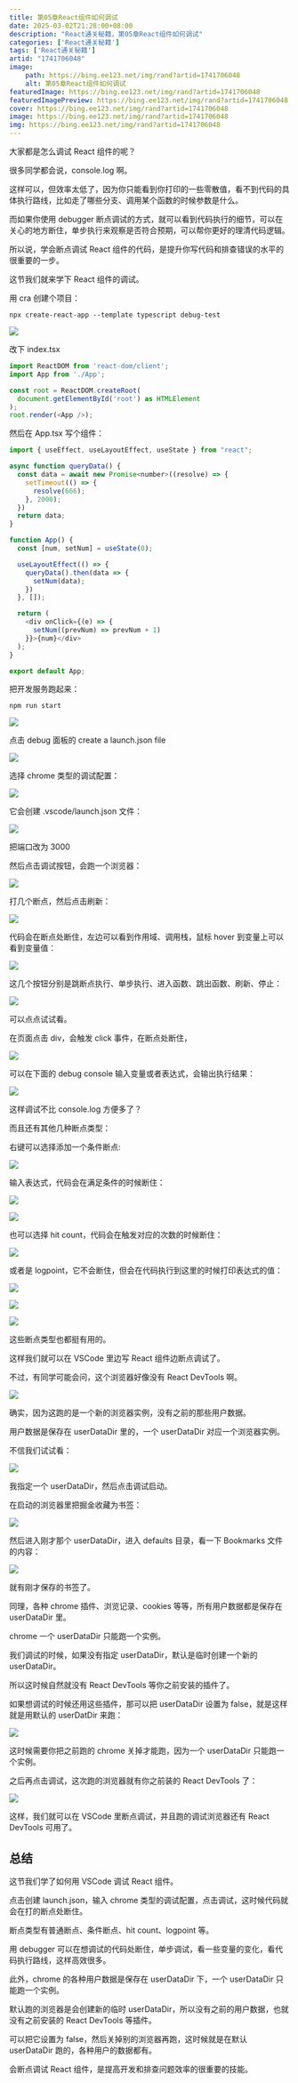 ```yaml
---
title: 第05章React组件如何调试
date: 2025-03-02T21:28:00+08:00
description: "React通关秘籍，第05章React组件如何调试"
categories: ['React通关秘籍']
tags: ['React通关秘籍']
artid: "1741706048"
image:
    path: https://bing.ee123.net/img/rand?artid=1741706048
    alt: 第05章React组件如何调试
featuredImage: https://bing.ee123.net/img/rand?artid=1741706048
featuredImagePreview: https://bing.ee123.net/img/rand?artid=1741706048
cover: https://bing.ee123.net/img/rand?artid=1741706048
image: https://bing.ee123.net/img/rand?artid=1741706048
img: https://bing.ee123.net/img/rand?artid=1741706048
---
```


﻿大家都是怎么调试 React 组件的呢？

很多同学都会说，console.log 啊。

这样可以，但效率太低了，因为你只能看到你打印的一些零散值，看不到代码的具体执行路线，比如走了哪些分支、调用某个函数的时候参数是什么。

而如果你使用 debugger 断点调试的方式，就可以看到代码执行的细节，可以在关心的地方断住，单步执行来观察是否符合预期，可以帮你更好的理清代码逻辑。

所以说，学会断点调试 React 组件的代码，是提升你写代码和排查错误的水平的很重要的一步。

这节我们就来学下 React 组件的调试。

用 cra 创建个项目：

```
npx create-react-app --template typescript debug-test
```

![](https://p6-juejin.byteimg.com/tos-cn-i-k3u1fbpfcp/3412a97b90f84445865205353750577a~tplv-k3u1fbpfcp-jj-mark:0:0:0:0:q75.image#?w=1172&h=312&s=55423&e=png&b=010101)

改下 index.tsx

```javascript
import ReactDOM from 'react-dom/client';
import App from './App';

const root = ReactDOM.createRoot(
  document.getElementById('root') as HTMLElement
);
root.render(<App />);
```
然后在 App.tsx 写个组件：

```javascript
import { useEffect, useLayoutEffect, useState } from "react";

async function queryData() {
  const data = await new Promise<number>((resolve) => {
    setTimeout(() => {
      resolve(666);
    }, 2000);
  })
  return data;
}

function App() {
  const [num, setNum] = useState(0);

  useLayoutEffect(() => {
    queryData().then(data => {
      setNum(data);
    })
  }, []);

  return (
    <div onClick={(e) => {
      setNum((prevNum) => prevNum + 1)
    }}>{num}</div>
  );
}

export default App;

```
把开发服务跑起来：

```
npm run start
```

![](https://p9-juejin.byteimg.com/tos-cn-i-k3u1fbpfcp/dead91b48d8c4bbdb7bb118d4bd64bb4~tplv-k3u1fbpfcp-jj-mark:0:0:0:0:q75.image#?w=734&h=332&s=61069&e=gif&f=40&b=fdfdfd)

点击 debug 面板的 create a launch.json file

![](https://p6-juejin.byteimg.com/tos-cn-i-k3u1fbpfcp/dda22e46d3514c3ca255b4df7e8b0970~tplv-k3u1fbpfcp-jj-mark:0:0:0:0:q75.image#?w=574&h=514&s=60111&e=png&b=191919)

选择 chrome 类型的调试配置：

![](https://p9-juejin.byteimg.com/tos-cn-i-k3u1fbpfcp/dfbd5914af6b473cbb2dba179fe7f3f4~tplv-k3u1fbpfcp-jj-mark:0:0:0:0:q75.image#?w=656&h=292&s=44345&e=png&b=242424)

它会创建 .vscode/launch.json 文件：

![](https://p6-juejin.byteimg.com/tos-cn-i-k3u1fbpfcp/a773f098837d47689b5c5b0aa9ea295e~tplv-k3u1fbpfcp-jj-mark:0:0:0:0:q75.image#?w=1516&h=658&s=166485&e=png&b=1d1d1d)

把端口改为 3000

然后点击调试按钮，会跑一个浏览器：

![](https://p1-juejin.byteimg.com/tos-cn-i-k3u1fbpfcp/1282274d541348de9208261b874a756c~tplv-k3u1fbpfcp-jj-mark:0:0:0:0:q75.image#?w=2194&h=1500&s=354960&e=gif&f=46&b=1c1c1c)

打几个断点，然后点击刷新：

![](https://p1-juejin.byteimg.com/tos-cn-i-k3u1fbpfcp/b9c21c647c704b949a768f3ec8b202c3~tplv-k3u1fbpfcp-jj-mark:0:0:0:0:q75.image#?w=1174&h=1096&s=174480&e=png&b=1f1f1f)

代码会在断点处断住，左边可以看到作用域、调用栈，鼠标 hover 到变量上可以看到变量值：

![](https://p9-juejin.byteimg.com/tos-cn-i-k3u1fbpfcp/4249285353ee4473a82e8e1984b957be~tplv-k3u1fbpfcp-jj-mark:0:0:0:0:q75.image#?w=1742&h=1166&s=370604&e=png&b=1c1c1c)

这几个按钮分别是跳断点执行、单步执行、进入函数、跳出函数、刷新、停止：

![](https://p1-juejin.byteimg.com/tos-cn-i-k3u1fbpfcp/f749c951a1e1486992fdee09b8c6896d~tplv-k3u1fbpfcp-jj-mark:0:0:0:0:q75.image#?w=370&h=72&s=9501&e=png&b=191919)

可以点点试试看。

在页面点击 div，会触发 click 事件，在断点处断住，

![](https://p9-juejin.byteimg.com/tos-cn-i-k3u1fbpfcp/c146f775f6114e5894d6b7d60c9a0f1f~tplv-k3u1fbpfcp-jj-mark:0:0:0:0:q75.image#?w=1896&h=1336&s=392492&e=png&b=1b1b1b)

可以在下面的 debug console 输入变量或者表达式，会输出执行结果：

![](https://p6-juejin.byteimg.com/tos-cn-i-k3u1fbpfcp/f0e9f2c69987412f8a1c0d560bf5bb5c~tplv-k3u1fbpfcp-jj-mark:0:0:0:0:q75.image#?w=1142&h=942&s=142048&e=png&b=1a1a1a)

这样调试不比 console.log 方便多了？

而且还有其他几种断点类型：

右键可以选择添加一个条件断点:

![](https://p1-juejin.byteimg.com/tos-cn-i-k3u1fbpfcp/ca5047b7bc0b42d0bfa876e18a463140~tplv-k3u1fbpfcp-jj-mark:0:0:0:0:q75.image#?w=792&h=380&s=67773&e=png&b=1f1f1f)

输入表达式，代码会在满足条件的时候断住：

![](https://p6-juejin.byteimg.com/tos-cn-i-k3u1fbpfcp/08248fe17d7b4d1faf1036649fa6ca7f~tplv-k3u1fbpfcp-jj-mark:0:0:0:0:q75.image#?w=754&h=360&s=46712&e=png&b=202020)

![](https://p6-juejin.byteimg.com/tos-cn-i-k3u1fbpfcp/b8aaf9aef9db4103a3a5075a6dae36d3~tplv-k3u1fbpfcp-jj-mark:0:0:0:0:q75.image#?w=964&h=718&s=108197&e=png&b=1f1f1f)

也可以选择 hit count，代码会在触发对应的次数的时候断住：

![](https://p9-juejin.byteimg.com/tos-cn-i-k3u1fbpfcp/60d040cc80854781b7a3b63f279d42b8~tplv-k3u1fbpfcp-jj-mark:0:0:0:0:q75.image#?w=782&h=322&s=41778&e=png&b=202020)

或者是 logpoint，它不会断住，但会在代码执行到这里的时候打印表达式的值：

![](https://p3-juejin.byteimg.com/tos-cn-i-k3u1fbpfcp/13a7c41d2e0747ac830451249275611f~tplv-k3u1fbpfcp-jj-mark:0:0:0:0:q75.image#?w=714&h=282&s=58337&e=png&b=bbb6b4)

![](https://p9-juejin.byteimg.com/tos-cn-i-k3u1fbpfcp/e022713ed3fc4d8486dafdf40f3b87fa~tplv-k3u1fbpfcp-jj-mark:0:0:0:0:q75.image#?w=992&h=686&s=97744&e=png&b=1f1f1f)

![](https://p9-juejin.byteimg.com/tos-cn-i-k3u1fbpfcp/8d4f0241ad2743e5959a4d51645089f8~tplv-k3u1fbpfcp-jj-mark:0:0:0:0:q75.image#?w=846&h=718&s=81430&e=png&b=1c1c1c)

这些断点类型也都挺有用的。

这样我们就可以在 VSCode 里边写 React 组件边断点调试了。

不过，有同学可能会问，这个浏览器好像没有 React DevTools 啊。

![](https://p3-juejin.byteimg.com/tos-cn-i-k3u1fbpfcp/00425306a95649168c77212b65275f7b~tplv-k3u1fbpfcp-jj-mark:0:0:0:0:q75.image#?w=2262&h=1340&s=201160&e=png&b=ffffff)

确实，因为这跑的是一个新的浏览器实例，没有之前的那些用户数据。

用户数据是保存在 userDataDir 里的，一个 userDataDir 对应一个浏览器实例。

不信我们试试看：

![](https://p1-juejin.byteimg.com/tos-cn-i-k3u1fbpfcp/62bec04f06cd454e9a8675ce62424c73~tplv-k3u1fbpfcp-jj-mark:0:0:0:0:q75.image#?w=1326&h=840&s=159851&e=png&b=1f1f1f)

我指定一个 userDataDir，然后点击调试启动。

在启动的浏览器里把掘金收藏为书签：

![](https://p6-juejin.byteimg.com/tos-cn-i-k3u1fbpfcp/c9ffea90489b4667aba6f2c792393138~tplv-k3u1fbpfcp-jj-mark:0:0:0:0:q75.image#?w=2042&h=826&s=262530&e=png&b=fefefe)

然后进入刚才那个 userDataDir，进入 defaults 目录，看一下 Bookmarks 文件的内容： 

![](https://p1-juejin.byteimg.com/tos-cn-i-k3u1fbpfcp/f870900285c8497cb5ae5566f783cece~tplv-k3u1fbpfcp-jj-mark:0:0:0:0:q75.image#?w=918&h=1096&s=187442&e=png&b=010101)

就有刚才保存的书签了。

同理，各种 chrome 插件、浏览记录、cookies 等等，所有用户数据都是保存在 userDataDir 里。

chrome 一个 userDataDir 只能跑一个实例。

我们调试的时候，如果没有指定 userDataDir，默认是临时创建一个新的 userDataDir。

所以这时候自然就没有 React DevTools 等你之前安装的插件了。

如果想调试的时候还用这些插件，那可以把 userDataDir 设置为 false，就是这样就是用默认的 userDatDir 来跑：

![](https://p9-juejin.byteimg.com/tos-cn-i-k3u1fbpfcp/b697eab725e04e1f957f39475a5b0e16~tplv-k3u1fbpfcp-jj-mark:0:0:0:0:q75.image#?w=874&h=650&s=109369&e=png&b=1f1f1f)

这时候需要你把之前跑的 chrome 关掉才能跑，因为一个 userDataDir 只能跑一个实例。

之后再点击调试，这次跑的浏览器就有你之前装的 React DevTools 了：

![](https://p1-juejin.byteimg.com/tos-cn-i-k3u1fbpfcp/1df222df59944f69b633891adecabf82~tplv-k3u1fbpfcp-jj-mark:0:0:0:0:q75.image#?w=2276&h=934&s=106150&e=png&b=ffffff)

这样，我们就可以在 VSCode 里断点调试，并且跑的调试浏览器还有 React DevTools 可用了。

## 总结

这节我们学了如何用 VSCode 调试 React 组件。

点击创建 launch.json，输入 chrome 类型的调试配置，点击调试，这时候代码就会在打的断点处断住。

断点类型有普通断点、条件断点、hit count、logpoint 等。

用 debugger 可以在想调试的代码处断住，单步调试，看一些变量的变化，看代码执行路线，这样高效很多。

此外，chrome 的各种用户数据是保存在 userDataDir 下，一个 userDataDir 只能跑一个实例。

默认跑的浏览器是会创建新的临时 userDataDir，所以没有之前的用户数据，也就没有之前安装的 React DevTools 等插件。

可以把它设置为 false，然后关掉别的浏览器再跑，这时候就是在默认 userDataDir 跑的，各种用户的数据都有。

会断点调试 React 组件，是提高开发和排查问题效率的很重要的技能。
